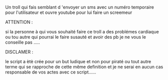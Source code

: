 Un troll qui fais semblant d 'envoyer un sms avec un numéro temporaire pour l'utilisateur et ouvre youtube pour lui faire un screemeur

ATTENTION :

si la personne à qui vous souhaité faire ce troll a des problémes cardiaque ou tou autre qui pourrai le faire susauté et avoir des pb je ne vous le conseille pas .....

DISCLAMER :

le script a ètè crée pour un but ludique et non pour piraté ou tout autre terme qui se rapproche de cette même definition et je ne serai en aucun cas responsable de vos actes avec ce script......
